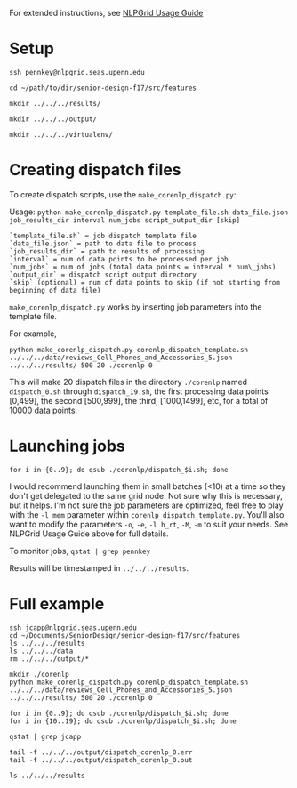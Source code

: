 For extended instructions, see [NLPGrid Usage Guide](https://docs.google.com/document/d/1xQ9RRSatez7NBTDc-bxbrNKnnvB-fZbB292e90L_ZJY/edit)

# Setup

`ssh pennkey@nlpgrid.seas.upenn.edu`

`cd ~/path/to/dir/senior-design-f17/src/features`

`mkdir ../../../results/`

`mkdir ../../../output/`

`mkdir ../../../virtualenv/`


# Creating dispatch files
To create dispatch scripts, use the `make_corenlp_dispatch.py`:
  
  Usage: `python make_corenlp_dispatch.py template_file.sh data_file.json job_results_dir interval num_jobs script_output_dir [skip]`

    `template_file.sh` = job dispatch template file
    `data_file.json` = path to data file to process
    `job_results_dir` = path to results of processing
    `interval` = num of data points to be processed per job
    `num_jobs` = num of jobs (total data points = interval * num\_jobs)
    `output_dir` = dispatch script output directory
    `skip` (optional) = num of data points to skip (if not starting from beginning of data file)


`make_corenlp_dispatch.py` works by inserting job parameters into the template file.

For example,

`python make_corenlp_dispatch.py corenlp_dispatch_template.sh ../../../data/reviews_Cell_Phones_and_Accessories_5.json ../../../results/ 500 20 ./corenlp 0`

This will make 20 dispatch files in the directory `./corenlp` named `dispatch_0.sh` through `dispatch_19.sh`, the first processing data points [0,499], the second [500,999], the third, [1000,1499], etc, for a total of 10000 data points.


# Launching jobs
`for i in {0..9}; do qsub ./corenlp/dispatch_$i.sh; done`

I would recommend launching them in small batches (<10) at a time so they don't get delegated to the same grid node. Not sure why this is necessary, but it helps. I'm not sure the job parameters are optimized, feel free to play with the `-l mem` parameter within `corenlp_dispatch_template.py`. You'll also want to modify the parameters `-o`, `-e`, `-l h_rt`, `-M`, `-m` to suit your needs. See NLPGrid Usage Guide above for full details.

To monitor jobs,
    `qstat | grep pennkey`

Results will be timestamped in `../../../results`.

# Full example

```
ssh jcapp@nlpgrid.seas.upenn.edu
cd ~/Documents/SeniorDesign/senior-design-f17/src/features
ls ../../../results
ls ../../../data
rm ../../../output/*

mkdir ./corenlp
python make_corenlp_dispatch.py corenlp_dispatch_template.sh ../../../data/reviews_Cell_Phones_and_Accessories_5.json ../../../results/ 500 20 ./corenlp 0

for i in {0..9}; do qsub ./corenlp/dispatch_$i.sh; done
for i in {10..19}; do qsub ./corenlp/dispatch_$i.sh; done

qstat | grep jcapp

tail -f ../../../output/dispatch_corenlp_0.err
tail -f ../../../output/dispatch_corenlp_0.out

ls ../../../results

```
